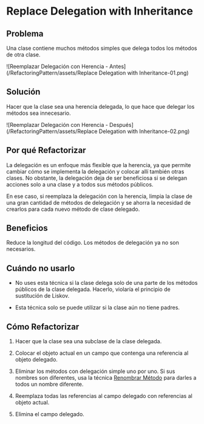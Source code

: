 # Replace Delegation with Inheritance

## Problema
Una clase contiene muchos métodos simples que delega todos los métodos de otra clase.

![Reemplazar Delegación con Herencia - Antes](/RefactoringPattern/assets/Replace Delegation with Inheritance-01.png)

## Solución
Hacer que la clase sea una herencia delegada, lo que hace que delegar los métodos sea innecesario.

![Reemplazar Delegación con Herencia - Después](/RefactoringPattern/assets/Replace Delegation with Inheritance-02.png)

## Por qué Refactorizar

La delegación es un enfoque más flexible que la herencia, ya que permite cambiar cómo se implementa la delegación y 
colocar allí también otras clases. No obstante, la delegación deja de ser beneficiosa si se delegan acciones solo a una clase y a todos sus métodos públicos.

En ese caso, si reemplaza la delegación con la herencia, limpia la clase de una gran cantidad de métodos de delegación
y se ahorra la necesidad de crearlos para cada nuevo método de clase delegado.

## Beneficios

Reduce la longitud del código. Los métodos de delegación ya no son necesarios.

## Cuándo no usarlo

- No uses esta técnica si la clase delega solo de una parte de los métodos públicos de la clase delegada. Hacerlo, violaría el principio de sustitución de Liskov.

- Esta técnica solo se puede utilizar si la clase aún no tiene padres.

## Cómo Refactorizar

1. Hacer que la clase sea una subclase de la clase delegada.

2. Colocar el objeto actual en un campo que contenga una referencia al objeto delegado.

3. Eliminar los métodos con delegación simple uno por uno. Si sus nombres son diferentes, usa la técnica
[Renombrar Método](./RenameMethod.md) 
para darles a todos un nombre diferente.

4. Reemplaza todas las referencias al campo delegado con referencias al objeto actual.

5. Elimina el campo delegado.
